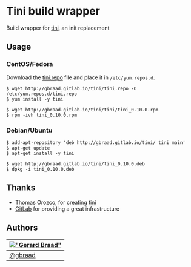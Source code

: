 Tini build wrapper
==================

Build wrapper for [tini](https://github.com/krallin/tini), an init replacement


Usage
-----

### CentOS/Fedora
Download the [tini.repo](http://gbraad.gitlab.io/tini/tini.repo) file and place it in `/etc/yum.repos.d`.

```
$ wget http://gbraad.gitlab.io/tini/tini.repo -O /etc/yum.repos.d/tini.repo
$ yum install -y tini
```

```
$ wget http://gbraad.gitlab.io/tini/tini/tini_0.10.0.rpm
$ rpm -ivh tini_0.10.0.rpm
```


### Debian/Ubuntu

```
$ add-apt-repository 'deb http://gbraad.gitlab.io/tini/ tini main'
$ apt-get update
$ apt-get install -y tini
```

```
$ wget http://gbraad.gitlab.io/tini/tini_0.10.0.deb
$ dpkg -i tini_0.10.0.deb
```


Thanks
------

  * Thomas Orozco, for creating [tini](https://github.com/krallin/tini)
  * [GitLab](https://gitlab.com/) for providing a great infrastructure



Authors
-------

| [!["Gerard Braad"](http://gravatar.com/avatar/e466994eea3c2a1672564e45aca844d0.png?s=60)](http://gbraad.nl "Gerard Braad <me@gbraad.nl>") |
|---|
| [@gbraad](https://twitter.com/gbraad)  |

